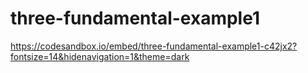 # three-fundamental-example1
https://codesandbox.io/embed/three-fundamental-example1-c42jx2?fontsize=14&hidenavigation=1&theme=dark